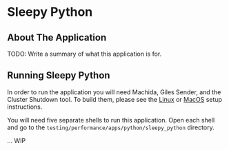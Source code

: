 # Sleepy Python

## About The Application

TODO: Write a summary of what this application is for.


## Running Sleepy Python

In order to run the application you will need Machida, Giles Sender, and the Cluster Shutdown tool. To build them, please see the [Linux](/book/getting-started/linux-setup.md) or [MacOS](/book/getting-started/macos-setup.md) setup instructions.

You will need five separate shells to run this application. Open each shell and go to the `testing/performance/apps/python/sleepy_python` directory.

... WIP

